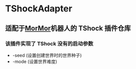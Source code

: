 # TShockAdapter

## 适配于[MorMor](https://github.com/dalaoshus/MorMor)机器人的 TShock 插件仓库

### 该插件实现了 TShock 没有的启动参数

- -seed (设置创建世界时的世界种子)
- -mode (设置世界难度)
